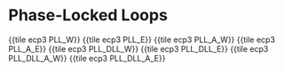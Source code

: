 # Phase-Locked Loops

{{tile ecp3 PLL_W}}
{{tile ecp3 PLL_E}}
{{tile ecp3 PLL_A_W}}
{{tile ecp3 PLL_A_E}}
{{tile ecp3 PLL_DLL_W}}
{{tile ecp3 PLL_DLL_E}}
{{tile ecp3 PLL_DLL_A_W}}
{{tile ecp3 PLL_DLL_A_E}}
